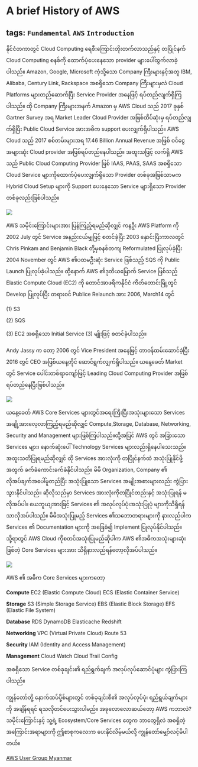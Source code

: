 # A brief History of AWS

## tags: `Fundamental` `AWS` `Introduction`

နိုင်ငံတကာတွင် Cloud Computing ရေစီးကြောင်းတိုးတက်လာသည်နှင့် တပြိုင်နက် Cloud Computing စနစ်ကို ထောက်ပံ့ပေးနေသော provider များပေါ်ထွက်လာခဲ့ပါသည်။ Amazon, Google, Microsoft ကဲ့သို့သော Company ကြီးများနှင့်အတူ IBM, Alibaba, Century Link, Rackspace အစရှိသော Company ကြီးများမှလဲ Cloud Platforms များတည်ဆောက်ပြီး Service Provider အနေဖြင့် ရပ်တည်လျက်ရှိကြပါသည်။ ထို Company ကြီးများအနက် Amazon မှ AWS Cloud သည် 2017 ခုနှစ် Gartner Survey အရ Market Leader Cloud Provider အဖြစ်ထိပ်ဆုံးမှ ရပ်တည်လျှက်ရှိပြီး Public Cloud Service အားအဓိက support ပေးလျှက်ရှိပါသည်။ AWS Cloud သည် 2017 စစ်တမ်းများအရ 17.46 Billion Annual Revenue အဖြစ် ဝင်ငွေအများဆုံး Cloud provider အဖြစ်ရပ်တည်နေပါသည်။ အထူးသဖြင့် လက်ရှိ AWS သည် Public Cloud Computing Provider ဖြစ် IAAS, PAAS, SAAS အစရှိသော Cloud Service များကိုထောက်ပံ့ပေးလျှက်ရှိသော Provider တစ်ခုအဖြစ်သာမက Hybrid Cloud Setup များကို Support ပေးနေသော Service များရှိသော Provider တစ်ခုလည်းဖြစ်ပါသည်။

![](https://i.imgur.com/oR5YqIJ.jpg)

AWS သမိုင်းကြောင်းများအား ပြန်ကြည့်ရမည်ဆိုလျှင် ကနဦး AWS Platform ကို 2002 July တွင် Service အနည်းငယ်မျှဖြင့် စတင်ခဲ့ပြီး 2003 နှောင်းပြီးကာလတွင် Chris Pinkam and Benjamin Black တို့မှစနစ်တကျ Reformulated ပြုလုပ်ခဲ့ပြီး 2004 November တွင် AWS ၏ပထမဦးဆုံး Service ဖြစ်သည့် SQS ကို Public Launch ပြုလုပ်ခဲ့ပါသည်။ ထို့နောက် AWS ၏ဒုတိယမြောက် Service ဖြစ်သည့် Elastic Compute Cloud \(EC2\) ကို တောင်အာဖရိကနိုင်ငံ ကိတ်တောင်းမြို့တွင် Develop ပြုလုပ်ပြီး တရားဝင် Publice Relaunch အား 2006, March14 တွင်

\(1\) S3 

\(2\) SQS 

\(3\) EC2 အစရှိသော Initial Service \(3\) မျိုးဖြင့် စတင်ခဲ့ပါသည်။

Andy Jassy က တော့ 2006 တွင် Vice President အနေဖြင့် တာဝန်ထမ်းဆောင်ခဲ့ပြီး 2016 တွင် CEO အဖြစ်ယနေ့တိုင် ဆောင်ရွက်လျှက်ရှိပါသည်။ ယနေ့ခေတ် Market တွင် Service ပေါင်းတစ်ရာကျော်ဖြင့် Leading Cloud Computing Provider အဖြစ်ရပ်တည်နေပြီးဖြစ်ပါသည်။

![](https://i.imgur.com/jZh3QBj.jpg)

ယနေ့ခေတ် AWS Core Services များတွင်အရေးကြီးပြီးအသုံးများသော Services အချို့အားလေ့လာကြည့်ရမည်ဆိုလျှင် Compute,Storage, Database, Networking, Security and Management များဖြစ်ကြပါသည်။ထို့အပြင် AWS တွင် အခြားသော Services များ၊ နောက်ဆုံးပေါ် Technology Services များလည်းရှိနေပါသေးသည်။ အထူးသတိပြုရမည်ဆိုလျှင် ထို Services အားလုံးကို တပြိုင်နက်ထဲ အသုံးပြုနိုင်ဖို့အတွက် ခက်ခဲကောင်းခက်ခဲနိုင်ပါသည်။ မိမိ Organization, Company ၏ လိုအပ်ချက်အပေါ်မူတည်ပြီး အသုံးပြုသော Services အမျိုးအစားများလည်း ကွဲပြားသွားနိုင်ပါသည်။ ဆိုလိုသည်မှာ Services အားလုံးကိုတပြိုင်တည်းနှင့် အသုံးပြုရန် မလိုအပ်ပါ။ ယေဘူယျအားဖြင့် Services ၏ အလုပ်လုပ်ပုံ၊အသုံးပြုပုံ များကိုသိရှိရန် သာလိုအပ်ပါသည်။ မိမိအသုံးပြုမည့် Services ၏သဘောတရားများကို နားလည်ပါက Services ၏ Documentation များကို အခြေခံ၍ Implement ပြုလုပ်နိုင်ပါသည်။ သို့ရာတွင် AWS Cloud ကိုစတင်အသုံးပြုမည်ဆိုပါက AWS ၏အဓိကအသုံးများဆုံးဖြစ်တဲ့ Core Services များအား သိရှိနားလည်ရန်တော့လိုအပ်ပါသည်။

![](https://i.imgur.com/tKTXptW.jpg)

AWS ၏ အဓိက Core Services များကတော့

**Compute** EC2 \(Elastic Compute Cloud\) ECS \(Elastic Container Service\)

**Storage** S3 \(Simple Storage Service\) EBS \(Elastic Block Storage\) EFS \(Elastic File System\)

**Database** RDS DynamoDB Elasticache Redshift

**Networking** VPC \(Virtual Private Cloud\) Route 53

**Security** IAM \(Identity and Access Management\)

**Management** Cloud Watch Cloud Trail Config

အစရှိသော Service တစ်ခုချင်း၏ ရည်ရွက်ချက် အလုပ်လုပ်ဆောင်ပုံများ ကွဲပြားကြပါသည်။

ကျွန်တော်တို့ နောက်ထပ်ပို့စ်များတွင် တစ်ခုချင်းစီ၏ အလုပ်လုပ်ပုံ၊ ရည်ရွယ်ချက်များကို အချိန်ရရင် ရသလိုတင်ပေးသွားပါမည်။ အခုလောလောဆယ်တော့ AWS ကဘာလဲ? သမိုင်းကြောင်းနှင့် သူ့ရဲ့ Ecosystem/Core Services တွေက ဘာတွေရှိလဲ အစရှိတဲ့ အကြောင်းအရာများကို ဤစာစုကလေးက ပေးနိုင်လိမ့်မယ်လို့ ကျွန်တော်မျှော်လင့်မိပါတယ်။

[AWS User Group Myanmar ](https://www.facebook.com/awsugmm/)

